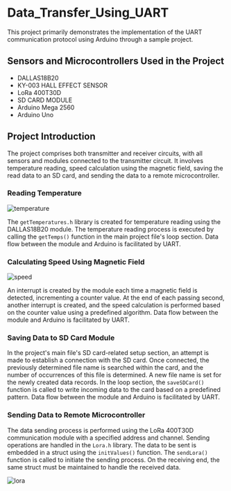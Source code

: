 # Data_Transfer_Using_UART

This project primarily demonstrates the implementation of the UART communication protocol using Arduino through a sample project.

## Sensors and Microcontrollers Used in the Project
- DALLAS18B20
- KY-003 HALL EFFECT SENSOR
- LoRa 400T30D
- SD CARD MODULE
- Arduino Mega 2560
- Arduino Uno

## Project Introduction
The project comprises both transmitter and receiver circuits, with all sensors and modules connected to the transmitter circuit. It involves temperature reading, speed calculation using the magnetic field, saving the read data to an SD card, and sending the data to a remote microcontroller.

### Reading Temperature
![temperature](https://github.com/0mustafa/Data_Transfer_Using_UART/assets/78226423/bbfcfec5-0db7-4fc0-bfbb-26b5d0fc4d0b)

The `getTemperatures.h` library is created for temperature reading using the DALLAS18B20 module. The temperature reading process is executed by calling the `getTemps()` function in the main project file's loop section. Data flow between the module and Arduino is facilitated by UART.

### Calculating Speed Using Magnetic Field
![speed](https://github.com/0mustafa/Data_Transfer_Using_UART/assets/78226423/164e8748-e3ec-4018-831e-4dde74b4d6f1)

An interrupt is created by the module each time a magnetic field is detected, incrementing a counter value. At the end of each passing second, another interrupt is created, and the speed calculation is performed based on the counter value using a predefined algorithm. Data flow between the module and Arduino is facilitated by UART.

### Saving Data to SD Card Module
In the project's main file's SD card-related setup section, an attempt is made to establish a connection with the SD card. Once connected, the previously determined file name is searched within the card, and the number of occurrences of this file is determined. A new file name is set for the newly created data records. In the loop section, the `saveSDCard()` function is called to write incoming data to the card based on a predefined pattern. Data flow between the module and Arduino is facilitated by UART.

### Sending Data to Remote Microcontroller
The data sending process is performed using the LoRa 400T30D communication module with a specified address and channel. Sending operations are handled in the `Lora.h` library. The data to be sent is embedded in a struct using the `initValues()` function. The `sendLora()` function is called to initiate the sending process. On the receiving end, the same struct must be maintained to handle the received data.

![lora](https://github.com/0mustafa/Data_Transfer_Using_UART/assets/78226423/b0325217-9b29-42ab-be40-7dcb1b72070b)


